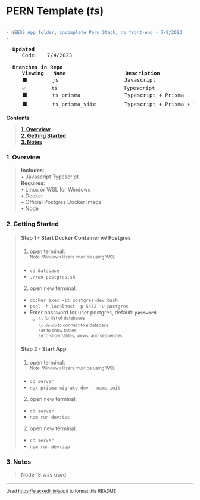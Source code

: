 # **PERN Template (*ts*)**  
```diff
-                                                                 
- NEEDS App folder, incomplete Pern Stack, no front-end - 7/9/2023
-                                                                 
```

<pre>
  <strong>Updated</strong>
     Code:   7/4/2023

  <strong>Branches in Repo</strong>
<strong>     Viewing   Name                   Description</strong>
     ⬛        js                     Javascript
     ✅        ts                     Typescript
     ⬛        ts_prisma              Typescript + Prisma
     ⬛        ts_prisma_vite         Typescript + Prisma + Vite
</pre>

**Contents**  
>**[1. Overview](#1-overview)**  
**[2. Getting Started](#2-getting-started)**  
**[3. Notes](#3-notes)**  

### 1. Overview  
> **Includes**:  
> • ~~Javascript~~ Typescript  
> **Requires**:  
> • Linux or WSL for Windows  
> • Docker  
> • Official Postgres Docker Image  
> • Node  

### 2. Getting Started
>  #### Step 1 - Start Docker Container w/ Postgres
  >  1. open terminal:  
  > <sup>Note: Windows Users must be using WSL </sup>
  >   * `cd database` 
  >   * `./run-postgres.sh`  
  >
  > 2. open new terminal, 
  >   * `docker exec -it postgres-dev bash` 
  >   * `psql -h localhost -p 5432 -U postgres`  
  >   * Enter password for user postgres, default: **`password`**
  >     * <sup> `\l` for list of databases  
  >                   `\c devdb` to connect to a database  
  >                   `\dt` to show tables  
  >                   `\d` to show tables, views, and sequences 
  > 
  >
>  #### Step 2 - Start App
  >  1. open terminal:  
  > <sup>Note: Windows Users must be using WSL </sup>  
  >   * `cd server` 
  >   * `npx prisma migrate dev --name init`  
  >  
  > 2. open new terminal, 
  >   * `cd server` 
  >   * `npm run dev:tsc`  
  >  
  > 2. open new terminal, 
  >   * `cd server` 
  >   * `npm run dev:app`  
  >  

### 3. Notes
> Node 18 was used
---
<sup>Used https://stackedit.io/app# to format this README